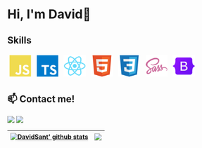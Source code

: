 <h1>Hi, I'm David👋</h1>

<h2>Skills</h2>
<div>
  <img src="https://raw.githubusercontent.com/devicons/devicon/6910f0503efdd315c8f9b858234310c06e04d9c0/icons/javascript/javascript-plain.svg" alt="JavaScript Logo" style="margin: 4px;" height="50px">
  <img src="https://raw.githubusercontent.com/devicons/devicon/6910f0503efdd315c8f9b858234310c06e04d9c0/icons/typescript/typescript-plain.svg" alt="TypeScript Logo" style="margin: 4px;" height="50px">
  <img src="https://raw.githubusercontent.com/devicons/devicon/6910f0503efdd315c8f9b858234310c06e04d9c0/icons/react/react-original.svg" alt="React Logo" style="margin: 4px;" height="50px">
  <img src="https://raw.githubusercontent.com/devicons/devicon/6910f0503efdd315c8f9b858234310c06e04d9c0/icons/html5/html5-original.svg" alt="HTML5 Logo" style="margin: 4px;" height="50px">
  <img src="https://raw.githubusercontent.com/devicons/devicon/6910f0503efdd315c8f9b858234310c06e04d9c0/icons/css3/css3-original.svg" alt="CSS3 Logo" style="margin: 4px;" height="50px">
  <img src="https://raw.githubusercontent.com/devicons/devicon/6910f0503efdd315c8f9b858234310c06e04d9c0/icons/sass/sass-original.svg" alt="Sass Logo" style="margin: 4px;" height="50px">
  <img src="https://raw.githubusercontent.com/devicons/devicon/6910f0503efdd315c8f9b858234310c06e04d9c0/icons/bootstrap/bootstrap-original.svg" alt="Bootstrap Logo" style="margin: 4px;" height="50px">
</div>

<h2>📫 Contact me!</h2>
<div>
  <a href = "mailto:devdavidsant21@gmail.com" target="_blank"><img src="https://img.shields.io/badge/-Gmail-%23333?style=for-the-badge&logo=gmail&logoColor=white" target="_blank" height="30px"></a>
  <a href="https://www.linkedin.com/in/david-santiago-251728292/" target="_blank"><img src="https://img.shields.io/badge/-LinkedIn-%230077B5?style=for-the-badge&logo=linkedin&logoColor=white" target="_blank" height="30px"></a> 
</div>

| <a href="https://github.com/anuraghazra/github-readme-stats"><img align="center" src="https://github-readme-stats.vercel.app/api?username=DavidSant021&show_icons=true&theme=dark" alt="DavidSant' github stats" /></a> | <a href="https://github.com/anuraghazra/github-readme-stats"><img align="center" src="https://github-readme-stats.vercel.app/api/top-langs/?username=davidsant021&layout=compact&theme=dark&hide_border=true" /></a> |
| ------------- | ------------- |
<!--
**DavidSant021/DavidSant021** is a ✨ _special_ ✨ repository because its `README.md` (this file) appears on your GitHub profile.

Here are some ideas to get you started:

- 🔭 I’m currently working on ...
- 🌱 I’m currently learning ...
- 👯 I’m looking to collaborate on ...
- 🤔 I’m looking for help with ...
- 💬 Ask me about ...
- 📫 How to reach me: ...
- 😄 Pronouns: ...
- ⚡ Fun fact: ...
-->
